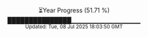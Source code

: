 <p align="center">
⏳Year Progress (51.71 %)<br>
███████████████▁▁▁▁▁▁▁▁▁▁▁▁▁▁▁ <br>
<sub>Updated: Tue, 08 Jul 2025 18:03:50 GMT</sub>
</p>

